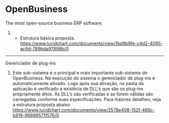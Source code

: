 # OpenBusiness
The most open-source business ERP software.


1. - Estrutura básica proposta.
https://www.lucidchart.com/documents/view/1bd9b8fe-c4d2-4095-ac9d-789bda97898b/0

---------------------------------------------
Gerenciador de plug-ins
1. Este sub-sistema é o principal e mais importante sub-sistema do OpenBusiness.
    Na execução do sistema o gerenciador de plug-ins é automaticamente ativado.
    Logo após sua ativação, na pasta da aplicação é verificado a existêcia de DLL's que são os plug-ins própriamente ditos. As DLL's são verificadas e se forem válidas são carregadas conforme suas especificações. Para maiores detalhes, veja a estrutura proposta abaixo.
    https://www.lucidchart.com/documents/view/2578e408-152f-469c-b919-96899571f576/0